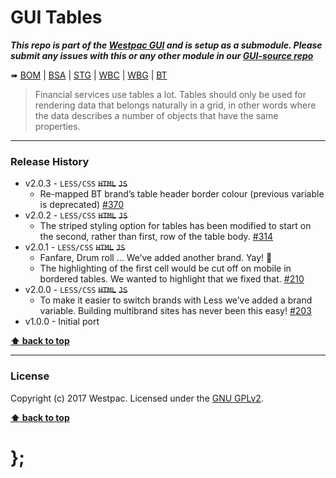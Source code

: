 GUI Tables
==========

***This repo is part of the [Westpac GUI](http://gel.westpacgroup.com.au/GUI/) and is setup as a submodule. Please submit any issues with this or any other
module in our [GUI-source repo](https://github.com/WestpacCXTeam/GUI-source/issues)***

➠
[BOM](http://westpaccxteam.github.io/GUI-tables/tests/BOM/) |
[BSA](http://westpaccxteam.github.io/GUI-tables/tests/BSA/) |
[STG](http://westpaccxteam.github.io/GUI-tables/tests/STG/) |
[WBC](http://westpaccxteam.github.io/GUI-tables/tests/WBC/) |
[WBG](http://westpaccxteam.github.io/GUI-tables/tests/WBG/) |
[BT](http://westpaccxteam.github.io/GUI-tables/tests/BT/)

> Financial services use tables a lot. Tables should only be used for rendering data that belongs naturally in a grid, in other words where the data
> describes a number of objects that have the same properties.

----------------------------------------------------------------------------------------------------------------------------------------------------------------


### Release History

* v2.0.3 - `LESS/CSS` ~~`HTML`~~ ~~`JS`~~
	* Re-mapped BT brand’s table header border colour (previous variable is deprecated)
		[#370](https://github.com/WestpacCXTeam/GUI-source/issues/370)
* v2.0.2 - `LESS/CSS` ~~`HTML`~~ ~~`JS`~~
	* The striped styling option for tables has been modified to start on the second, rather than first, row of the table body.
		[#314](https://github.com/WestpacCXTeam/GUI-source/issues/314)
* v2.0.1 - `LESS/CSS` ~~`HTML`~~ ~~`JS`~~
	* Fanfare, Drum roll … We’ve added another brand. Yay! :clap:
	* The highlighting of the first cell would be cut off on mobile in bordered tables. We wanted to highlight that we fixed that.
		[#210](https://github.com/WestpacCXTeam/GUI-source/issues/210)
* v2.0.0 - `LESS/CSS` ~~`HTML`~~ ~~`JS`~~
	* To make it easier to switch brands with Less we’ve added a brand variable. Building multibrand sites has never been this easy!
		[#203](https://github.com/WestpacCXTeam/GUI-source/issues/203)
* v1.0.0 - Initial port

**[⬆ back to top](#content)**


----------------------------------------------------------------------------------------------------------------------------------------------------------------


### License

Copyright (c) 2017 Westpac. Licensed under the [GNU GPLv2](https://raw.githubusercontent.com/WestpacCXTeam/GUI-tables/master/LICENSE).

**[⬆ back to top](#content)**

# };